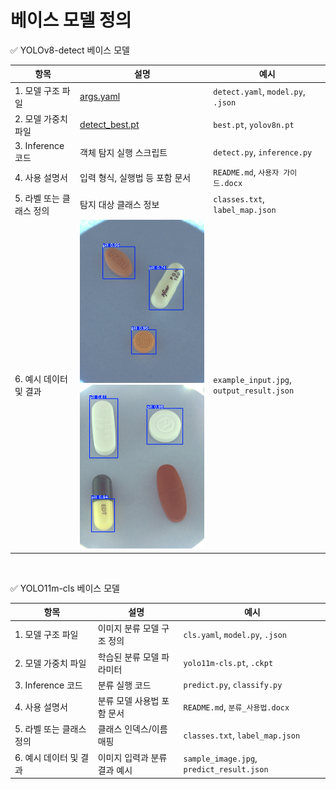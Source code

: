 # 베이스 모델 정의

✅ YOLOv8-detect 베이스 모델

| 항목              | 설명                   | 예시                                        |
| --------------- | -------------------- | ----------------------------------------- |
| 1. 모델 구조 파일     | [args.yaml](./yolov8n_detect/args.yaml)      | `detect.yaml`, `model.py`, `.json`        |
| 2. 모델 가중치 파일    | [detect_best.pt](./yolov8n_detect/best.pt) | `best.pt`, `yolov8n.pt`                   |
| 3. Inference 코드 | 객체 탐지 실행 스크립트        | `detect.py`, `inference.py`               |
| 4. 사용 설명서       | 입력 형식, 실행법 등 포함 문서   | `README.md`, `사용자 가이드.docx`               |
| 5. 라벨 또는 클래스 정의 | 탐지 대상 클래스 정보         | `classes.txt`, `label_map.json`           |
| 6. 예시 데이터 및 결과  | <img src="./yolov8n_detect/detect_img1.jpg" width="200">  <img src="./yolov8n_detect/detect_img2.jpg" width="200">     | `example_input.jpg`, `output_result.json` |
<br>

✅ YOLO11m-cls 베이스 모델

| 항목              | 설명               | 예시                                        |
| --------------- | ---------------- | ----------------------------------------- |
| 1. 모델 구조 파일     | 이미지 분류 모델 구조 정의  | `cls.yaml`, `model.py`, `.json`           |
| 2. 모델 가중치 파일    | 학습된 분류 모델 파라미터   | `yolo11m-cls.pt`, `.ckpt`                 |
| 3. Inference 코드 | 분류 실행 코드         | `predict.py`, `classify.py`               |
| 4. 사용 설명서       | 분류 모델 사용법 포함 문서  | `README.md`, `분류_사용법.docx`                |
| 5. 라벨 또는 클래스 정의 | 클래스 인덱스/이름 매핑    | `classes.txt`, `label_map.json`           |
| 6. 예시 데이터 및 결과  | 이미지 입력과 분류 결과 예시 | `sample_image.jpg`, `predict_result.json` |
